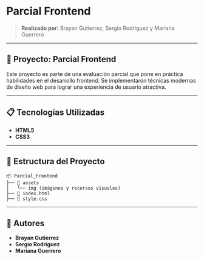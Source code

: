 # Parcial Frontend

> **Realizado por:** Brayan Gutierrez, Sergio Rodriguez y Mariana Guerrero

---

## 🚀 Proyecto: Parcial Frontend

Este proyecto es parte de una evaluación parcial que pone en práctica habilidades en el desarrollo frontend. Se implementaron técnicas modernas de diseño web para lograr una experiencia de usuario atractiva.

---

## 📋 Tecnologías Utilizadas

- **HTML5**
- **CSS3**

---

## 📂 Estructura del Proyecto
```
📦 Parcial_Frontend
├── 📁 assets
│   └── img (imágenes y recursos visuales)
├── 📄 index.html
├── 📄 style.css
```

---

## 🌟 Autores

- **Brayan Gutierrez**
- **Sergio Rodriguez**
- **Mariana Guerrero**

